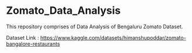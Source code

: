 # Zomato_Data_Analysis
This repository comprises of Data Analysis of Bengaluru Zomato Dataset.


Dataset Link : https://www.kaggle.com/datasets/himanshupoddar/zomato-bangalore-restaurants
